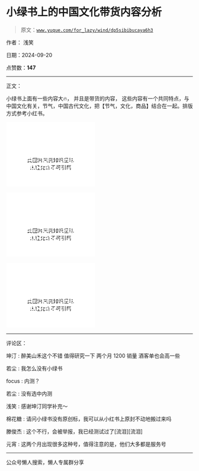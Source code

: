 # 小绿书上的中国文化带货内容分析

> 原文：[`www.yuque.com/for_lazy/wind/dp5sibibucaya6h3`](https://www.yuque.com/for_lazy/wind/dp5sibibucaya6h3)

作者： 浅笑

日期：2024-09-20

点赞数：**147**

* * *

正文：

小绿书上面有一些内容大🔥， 并且是带货的内容，
这些内容有一个共同特点，与中国文化有关，节气，中国古代文化，把【节气，文化，商品】结合在一起。排版方式参考小红书。

![](img/db93ed0819a036c2e0889a60c97e761d.png "None")

![](img/66da4c95268b06335c1cfceba2401cf4.png "None")

![](img/9e4e8f79788785ce7fb558d228fe1056.png "None")

* * *

评论区：

坤汀 : 醉美山禾这个不错 值得研究一下 两个月 1200 销量 酒客单也会高一些

若尘 : 我怎么没有小绿书

focus : 内测？

若尘 : 没有选中内测

浅笑 : 感谢坤汀同学补充～

棉花糖 : 请问小绿书没有原创标，我可以从小红书上原封不动地搬过来吗

滕俊杰 : 这个不行，会被举报，我已经测试过了[流泪][流泪]

元宵 : 这两个月出现很多这种号，值得注意的是，他们大多都是服务号

* * *

公众号懒人搜索，懒人专属群分享